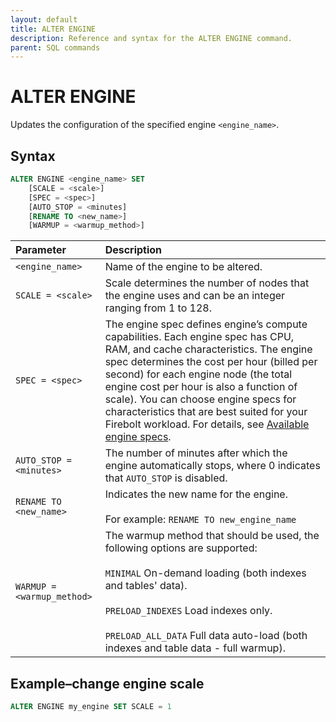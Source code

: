 ```yaml
---
layout: default
title: ALTER ENGINE
description: Reference and syntax for the ALTER ENGINE command.
parent: SQL commands
---
```


# ALTER ENGINE

Updates the configuration of the specified engine `<engine_name>`.

## Syntax

```sql
ALTER ENGINE <engine_name> SET
    [SCALE = <scale>]
    [SPEC = <spec>]
    [AUTO_STOP = <minutes]
    [RENAME TO <new_name>]
    [WARMUP = <warmup_method>]
```

| Parameter                                                   | Description                                                                                                                                                                                                                                                                                                                                                                                                                                                                           | 
| :----------------------------------------------------------- | :------------------------------------------------------------------------------------------------------------------------------------------------------------------------------------------------------------------------------------------------------------------------------------------------------------------------------------------------------------------------------------------------------------------------------------------------------------------------------------- | 
| `<engine_name>`                                             | Name of the engine to be altered.                                                                                                                                                                                                                                                                                                                                                                                                                                                     | 
| `SCALE = <scale>` | Scale determines the number of nodes that the engine uses and can be an integer ranging from 1 to 128.<br> | 
| `SPEC = <spec>`   | The engine spec defines engine’s compute capabilities. Each engine spec has CPU, RAM, and cache characteristics. The engine spec determines the cost per hour \(billed per second\) for each engine node (the total engine cost per hour is also a function of scale). You can choose engine specs for characteristics that are best suited for your Firebolt workload. For details, see [Available engine specs](../../general-reference/available-engine-specs.md).<br>| 
| `AUTO_STOP = <minutes>`                                     | The number of minutes after which the engine automatically stops, where 0 indicates that `AUTO_STOP` is disabled.                                                                                                                                                                                                                                                                                                                                                                     | 
| `RENAME TO <new_name>`                                      | Indicates the new name for the engine.<br> <br>For example: `RENAME TO new_engine_name`                                                                                                                                                                                                                                                                                                                                                                         | 
| `WARMUP =<warmup_method>`                                   | The warmup method that should be used, the following options are supported:<br><br> `MINIMAL` On-demand loading (both indexes and tables' data).<br><br>`PRELOAD_INDEXES` Load indexes only.<br><br>`PRELOAD_ALL_DATA` Full data auto-load (both indexes and table data - full warmup).                                                                                                                                  | 

## Example&ndash;change engine scale

```sql
ALTER ENGINE my_engine SET SCALE = 1
```
